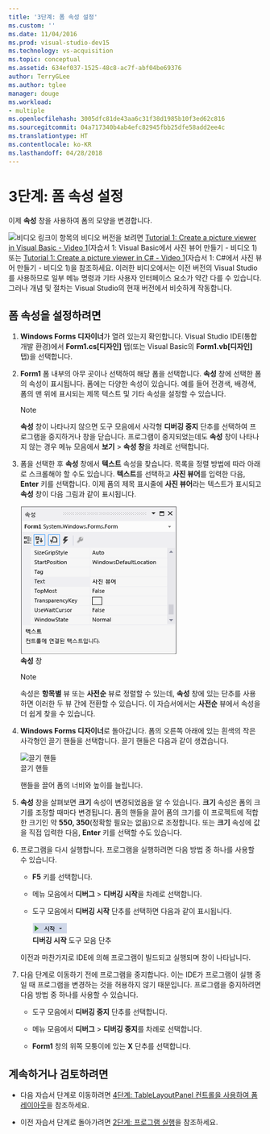 ```yaml
---
title: '3단계: 폼 속성 설정'
ms.custom: ''
ms.date: 11/04/2016
ms.prod: visual-studio-dev15
ms.technology: vs-acquisition
ms.topic: conceptual
ms.assetid: 634ef037-1525-48c8-ac7f-abf04be69376
author: TerryGLee
ms.author: tglee
manager: douge
ms.workload:
- multiple
ms.openlocfilehash: 3005dfc81de43aa6c31f38d1985b10f3ed62c816
ms.sourcegitcommit: 04a717340b4ab4efc82945fbb25dfe58add2ee4c
ms.translationtype: HT
ms.contentlocale: ko-KR
ms.lasthandoff: 04/28/2018
---
```

# <a name="step-3-set-your-form-properties"></a>3단계: 폼 속성 설정
이제 **속성** 창을 사용하여 폼의 모양을 변경합니다.  
  
 ![비디오 링크](../data-tools/media/playvideo.gif "PlayVideo")이 항목의 비디오 버전을 보려면 [Tutorial 1: Create a picture viewer in Visual Basic - Video 1](http://go.microsoft.com/fwlink/?LinkId=205209)(자습서 1: Visual Basic에서 사진 뷰어 만들기 - 비디오 1) 또는 [Tutorial 1: Create a picture viewer in C# - Video 1](http://go.microsoft.com/fwlink/?LinkId=205199)(자습서 1: C#에서 사진 뷰어 만들기 - 비디오 1)을 참조하세요. 이러한 비디오에서는 이전 버전의 Visual Studio를 사용하므로 일부 메뉴 명령과 기타 사용자 인터페이스 요소가 약간 다를 수 있습니다. 그러나 개념 및 절차는 Visual Studio의 현재 버전에서 비슷하게 작동합니다.  
  
## <a name="to-set-your-form-properties"></a>폼 속성을 설정하려면  
  
1.  **Windows Forms 디자이너**가 열려 있는지 확인합니다. Visual Studio IDE(통합 개발 환경)에서 **Form1.cs[디자인]** 탭(또는 Visual Basic의 **Form1.vb[디자인]** 탭)을 선택합니다.  
  
2.  **Form1** 폼 내부의 아무 곳이나 선택하여 해당 폼을 선택합니다. **속성** 창에 선택한 폼의 속성이 표시됩니다. 폼에는 다양한 속성이 있습니다. 예를 들어 전경색, 배경색, 폼의 맨 위에 표시되는 제목 텍스트 및 기타 속성을 설정할 수 있습니다.  

    > [!NOTE]
    >  **속성** 창이 나타나지 않으면 도구 모음에서 사각형 **디버깅 중지** 단추를 선택하여 프로그램을 중지하거나 창을 닫습니다. 프로그램이 중지되었는데도 **속성** 창이 나타나지 않는 경우 메뉴 모음에서 **보기** > **속성 창**을 차례로 선택합니다.  
  
3.  폼을 선택한 후 **속성** 창에서 **텍스트** 속성을 찾습니다. 목록을 정렬 방법에 따라 아래로 스크롤해야 할 수도 있습니다. **텍스트**를 선택하고 **사진 뷰어**를 입력한 다음, **Enter** 키를 선택합니다.  이제 폼의 제목 표시줄에 **사진 뷰어**라는 텍스트가 표시되고 **속성** 창이 다음 그림과 같이 표시됩니다.  
  
     ![속성 창](../ide/media/express_edittextproperty.png "Express_EditTextProperty")  
**속성** 창  
  
    > [!NOTE]
    >  속성은 **항목별** 뷰 또는 **사전순** 뷰로 정렬할 수 있는데, **속성** 창에 있는 단추를 사용하면 이러한 두 뷰 간에 전환할 수 있습니다. 이 자습서에서는 **사전순** 뷰에서 속성을 더 쉽게 찾을 수 있습니다.  
  
4.  **Windows Forms 디자이너**로 돌아갑니다. 폼의 오른쪽 아래에 있는 흰색의 작은 사각형인 끌기 핸들을 선택합니다. 끌기 핸들은 다음과 같이 생겼습니다.  
  
     ![끌기 핸들](../ide/media/express_bottomrt_drag.png "Express_BottomRT_Drag")  
끌기 핸들  

     핸들을 끌어 폼의 너비와 높이를 늘립니다.  
  
5.  **속성** 창을 살펴보면 **크기** 속성이 변경되었음을 알 수 있습니다. **크기** 속성은 폼의 크기를 조정할 때마다 변경됩니다. 폼의 핸들을 끌어 폼의 크기를 이 프로젝트에 적합한 크기인 약 **550, 350**(정확할 필요는 없음)으로 조정합니다. 또는 **크기** 속성에 값을 직접 입력한 다음, **Enter** 키를 선택할 수도 있습니다.  
  
6.  프로그램을 다시 실행합니다. 프로그램을 실행하려면 다음 방법 중 하나를 사용할 수 있습니다.  

    -   **F5** 키를 선택합니다.  
  
    -   메뉴 모음에서 **디버그** > **디버깅 시작**을 차례로 선택합니다.  
  
    -   도구 모음에서 **디버깅 시작** 단추를 선택하면 다음과 같이 표시됩니다.  

         ![디버깅 도구 모음 시작 단추](../ide/media/express_icondebug.png "Express_IconDebug")  
**디버깅 시작** 도구 모음 단추  
  
     이전과 마찬가지로 IDE에 의해 프로그램이 빌드되고 실행되며 창이 나타납니다.  

7.  다음 단계로 이동하기 전에 프로그램을 중지합니다. 이는 IDE가 프로그램이 실행 중일 때 프로그램을 변경하는 것을 허용하지 않기 때문입니다. 프로그램을 중지하려면 다음 방법 중 하나를 사용할 수 있습니다.  

    -   도구 모음에서 **디버깅 중지** 단추를 선택합니다.  
  
    -   메뉴 모음에서 **디버그** > **디버깅 중지**를 차례로 선택합니다.  
  
    -   **Form1** 창의 위쪽 모퉁이에 있는 **X** 단추를 선택합니다.  
  
## <a name="to-continue-or-review"></a>계속하거나 검토하려면  
  
-   다음 자습서 단계로 이동하려면 [4단계: TableLayoutPanel 컨트롤을 사용하여 폼 레이아웃](../ide/step-4-lay-out-your-form-with-a-tablelayoutpanel-control.md)을 참조하세요.  
  
-   이전 자습서 단계로 돌아가려면 [2단계: 프로그램 실행](../ide/step-2-run-your-program.md)을 참조하세요.

